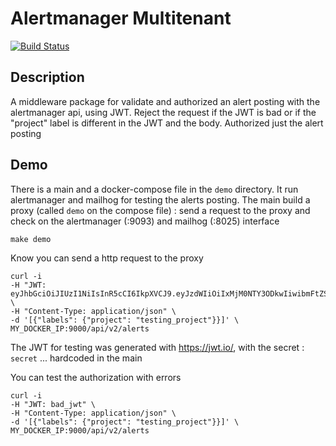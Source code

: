 # Alertmanager Multitenant

[![Build Status](https://drone.bearstech.com/api/badges/factorysh/alertmanager-multitenant/status.svg)](https://drone.bearstech.com/factorysh/alertmanager-multitenant)

## Description

A middleware package for validate and authorized an alert posting with the alertmanager api, using JWT.
Reject the request if the JWT is bad or if the "project" label is different in the JWT and the body. Authorized just the alert posting

## Demo

There is a main and a docker-compose file in the `demo` directory. It run alertmanager and mailhog for testing the alerts posting.
The main build a proxy (called `demo` on the compose file) : send a request to the proxy and check on the alertmanager (:9093) and mailhog (:8025) interface

	make demo

Know you can send a http request to the proxy

	curl -i
	-H "JWT: eyJhbGciOiJIUzI1NiIsInR5cCI6IkpXVCJ9.eyJzdWIiOiIxMjM0NTY3ODkwIiwibmFtZSI6IkpvaG4gRG9lIiwiaWF0IjoxNTE2MjM5MDIyfQ.XbPfbIHMI6arZ3Y922BhjWgQzWXcXNrz0ogtVhfEd2o" \
	-H "Content-Type: application/json" \
	-d '[{"labels": {"project": "testing_project"}}]' \
	MY_DOCKER_IP:9000/api/v2/alerts

The JWT for testing was generated with https://jwt.io/, with the secret : `secret` ... hardcoded in the main

You can test the authorization with errors

	curl -i
	-H "JWT: bad_jwt" \
	-H "Content-Type: application/json" \
	-d '[{"labels": {"project": "testing_project"}}]' \
	MY_DOCKER_IP:9000/api/v2/alerts
